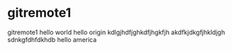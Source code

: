 # gitremote1
gitremote1
hello world
hello origin
kdlgjhdfjghkdfjhgkfjh
akdfkjdkgfjhkldjgh
sdnkgfdhfdkhdb
hello america

